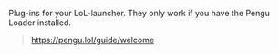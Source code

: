 Plug-ins for your LoL-launcher. They only work if you have the Pengu Loader installed.

> https://pengu.lol/guide/welcome